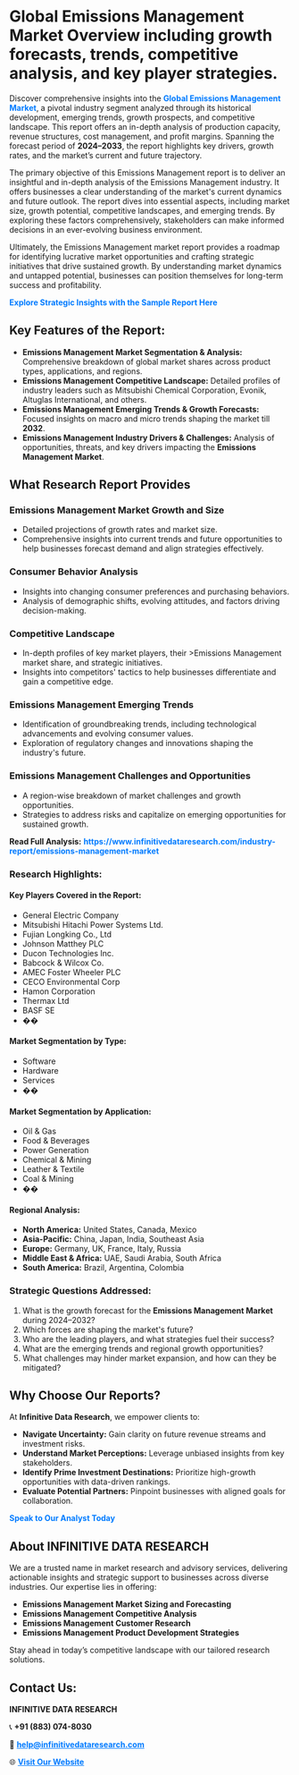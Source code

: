 <h1>Global Emissions Management Market Overview including growth forecasts, trends, competitive analysis, and key player strategies.</h1>
<p>
Discover comprehensive insights into the 
<a href="https://www.infinitivedataresearch.com/industry-report/emissions-management-market" rel="dofollow" style="color: #007BFF; text-decoration: none;"><strong>Global Emissions Management Market</strong></a>, a pivotal industry segment analyzed through its historical development, emerging trends, growth prospects, and competitive landscape. This report offers an in-depth analysis of production capacity, revenue structures, cost management, and profit margins. Spanning the forecast period of <strong>2024–2033</strong>, the report highlights key drivers, growth rates, and the market’s current and future trajectory.
</p>
<p>
The primary objective of this Emissions Management report is to deliver an insightful and in-depth analysis of the Emissions Management industry. It offers businesses a clear understanding of the market's current dynamics and future outlook. The report dives into essential aspects, including market size, growth potential, competitive landscapes, and emerging trends. By exploring these factors comprehensively, stakeholders can make informed decisions in an ever-evolving business environment.
</p>
<p>
Ultimately, the Emissions Management market report provides a roadmap for identifying lucrative market opportunities and crafting strategic initiatives that drive sustained growth. By understanding market dynamics and untapped potential, businesses can position themselves for long-term success and profitability.
</p>
<p>
<a href="https://www.infinitivedataresearch.com/request-sample/reportId=109170" style="color: #007BFF; text-decoration: none;"><strong>Explore Strategic Insights with the Sample Report Here</strong></a>
</p>

<h2>Key Features of the Report:</h2>
<ul>
<li><strong>Emissions Management Market Segmentation & Analysis:</strong> Comprehensive breakdown of global market shares across product types, applications, and regions.</li>
<li><strong>Emissions Management Competitive Landscape:</strong> Detailed profiles of industry leaders such as Mitsubishi Chemical Corporation, Evonik, Altuglas International, and others.</li>
<li><strong>Emissions Management Emerging Trends & Growth Forecasts:</strong> Focused insights on macro and micro trends shaping the market till <strong>2032</strong>.</li>
<li><strong>Emissions Management Industry Drivers & Challenges:</strong> Analysis of opportunities, threats, and key drivers impacting the <strong>Emissions Management Market</strong>.</li>
</ul>

<h2>What Research Report Provides</h2>
<h3>Emissions Management Market Growth and Size</h3>
<ul>
<li>Detailed projections of growth rates and market size.</li>
<li>Comprehensive insights into current trends and future opportunities to help businesses forecast demand and align strategies effectively.</li>
</ul>

<h3>Consumer Behavior Analysis</h3>
<ul>
<li>Insights into changing consumer preferences and purchasing behaviors.</li>
<li>Analysis of demographic shifts, evolving attitudes, and factors driving decision-making.</li>
</ul>

<h3>Competitive Landscape</h3>
<ul>
<li>In-depth profiles of key market players, their >Emissions Management market share, and strategic initiatives.</li>
<li>Insights into competitors' tactics to help businesses differentiate and gain a competitive edge.</li>
</ul>

<h3>Emissions Management Emerging Trends</h3>
<ul>
<li>Identification of groundbreaking trends, including technological advancements and evolving consumer values.</li>
<li>Exploration of regulatory changes and innovations shaping the industry's future.</li>
</ul>

<h3>Emissions Management Challenges and Opportunities</h3>
<ul>
<li>A region-wise breakdown of market challenges and growth opportunities.</li>
<li>Strategies to address risks and capitalize on emerging opportunities for sustained growth.</li>
</ul>
<p><strong>Read Full Analysis:</strong> <a href="https://www.infinitivedataresearch.com/industry-report/emissions-management-market" rel="dofollow" style="color: #007BFF; text-decoration: none;"><strong>https://www.infinitivedataresearch.com/industry-report/emissions-management-market</strong></a></p>
<h3>Research Highlights:</h3>
<h4>Key Players Covered in the Report:</h4>
<ul><li>General Electric Company</li><li>Mitsubishi Hitachi Power Systems Ltd.</li><li>Fujian Longking Co., Ltd</li><li>Johnson Matthey PLC</li><li>Ducon Technologies Inc.</li><li>Babcock &amp; Wilcox Co.</li><li>AMEC Foster Wheeler PLC</li><li>CECO Environmental Corp</li><li>Hamon Corporation</li><li>Thermax Ltd</li><li>BASF SE</li><li>��</li></ul>
<h4>Market Segmentation by Type:</h4>
<ul><li>Software</li><li>Hardware</li><li>Services</li><li>��</li></ul>
<h4>Market Segmentation by Application:</h4>
<ul><li>Oil &amp; Gas</li><li>Food &amp; Beverages</li><li>Power Generation</li><li>Chemical &amp; Mining</li><li>Leather &amp; Textile</li><li>Coal &amp; Mining</li><li>��</li></ul>

<h4>Regional Analysis:</h4>
<ul>
<li><strong>North America:</strong> United States, Canada, Mexico</li>
<li><strong>Asia-Pacific:</strong> China, Japan, India, Southeast Asia</li>
<li><strong>Europe:</strong> Germany, UK, France, Italy, Russia</li>
<li><strong>Middle East & Africa:</strong> UAE, Saudi Arabia, South Africa</li>
<li><strong>South America:</strong> Brazil, Argentina, Colombia</li>
</ul>

<h3>Strategic Questions Addressed:</h3>
<ol>
<li>What is the growth forecast for the <strong>Emissions Management Market</strong> during 2024–2032?</li>
<li>Which forces are shaping the market's future?</li>
<li>Who are the leading players, and what strategies fuel their success?</li>
<li>What are the emerging trends and regional growth opportunities?</li>
<li>What challenges may hinder market expansion, and how can they be mitigated?</li>
</ol>

<h2>Why Choose Our Reports?</h2>
<p>At <strong>Infinitive Data Research</strong>, we empower clients to:</p>
<ul>
<li><strong>Navigate Uncertainty:</strong> Gain clarity on future revenue streams and investment risks.</li>
<li><strong>Understand Market Perceptions:</strong> Leverage unbiased insights from key stakeholders.</li>
<li><strong>Identify Prime Investment Destinations:</strong> Prioritize high-growth opportunities with data-driven rankings.</li>
<li><strong>Evaluate Potential Partners:</strong> Pinpoint businesses with aligned goals for collaboration.</li>
</ul>
<p><a href="https://www.infinitivedataresearch.com/industry-report/emissions-management-market" rel="dofollow" style="color: #007BFF; text-decoration: none;"><strong>Speak to Our Analyst Today</strong></a></p>

<h2>About INFINITIVE DATA RESEARCH</h2>
<p>We are a trusted name in market research and advisory services, delivering actionable insights and strategic support to businesses across diverse industries. Our expertise lies in offering:</p>
<ul>
<li><strong>Emissions Management Market Sizing and Forecasting</strong></li>
<li><strong>Emissions Management Competitive Analysis</strong></li>
<li><strong>Emissions Management Customer Research</strong></li>
<li><strong>Emissions Management Product Development Strategies</strong></li>
</ul>
<p>Stay ahead in today’s competitive landscape with our tailored research solutions.</p>

<h2>Contact Us:</h2>
<p><strong>INFINITIVE DATA RESEARCH</strong></p>
<p>📞 <strong>+91 (883) 074-8030</strong></p>
<p>📧 <strong><a href="mailto:help@infinitivedataresearch.com" style="color: #007BFF;">help@infinitivedataresearch.com</a></strong></p>
<p>🌐 <strong><a href="https://www.infinitivedataresearch.com" rel="dofollow" style="color: #007BFF;">Visit Our Website</a></strong></p>
